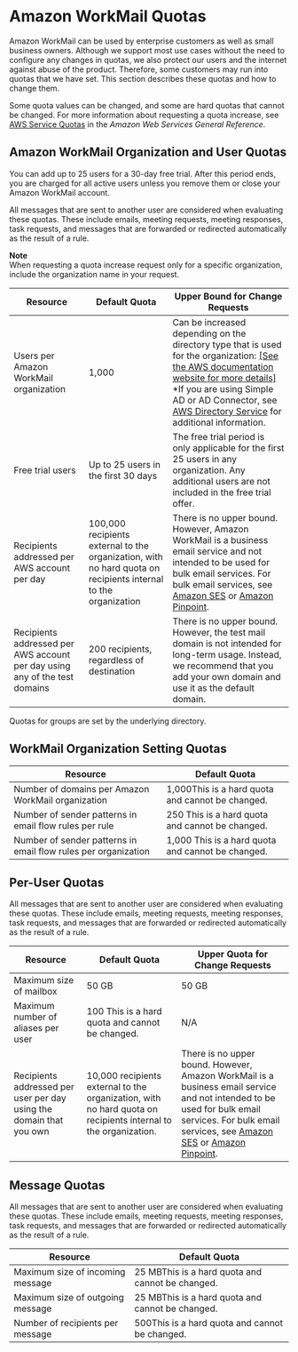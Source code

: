 # Amazon WorkMail Quotas<a name="workmail_limits"></a>

Amazon WorkMail can be used by enterprise customers as well as small business owners\. Although we support most use cases without the need to configure any changes in quotas, we also protect our users and the internet against abuse of the product\. Therefore, some customers may run into quotas that we have set\. This section describes these quotas and how to change them\.

Some quota values can be changed, and some are hard quotas that cannot be changed\. For more information about requesting a quota increase, see [AWS Service Quotas](https://docs.aws.amazon.com/general/latest/gr/aws_service_limits.html) in the *Amazon Web Services General Reference*\.

## Amazon WorkMail Organization and User Quotas<a name="user_limits"></a>

You can add up to 25 users for a 30\-day free trial\. After this period ends, you are charged for all active users unless you remove them or close your Amazon WorkMail account\.

All messages that are sent to another user are considered when evaluating these quotas\. These include emails, meeting requests, meeting responses, task requests, and messages that are forwarded or redirected automatically as the result of a rule\.

**Note**  
When requesting a quota increase request only for a specific organization, include the organization name in your request\.


| Resource | Default Quota  | Upper Bound for Change Requests  | 
| --- | --- | --- | 
|  Users per Amazon WorkMail organization  |  1,000  |  Can be increased depending on the directory type that is used for the organization: [\[See the AWS documentation website for more details\]](http://docs.aws.amazon.com/workmail/latest/adminguide/workmail_limits.html) \*If you are using Simple AD or AD Connector, see [AWS Directory Service](https://docs.aws.amazon.com/directoryservice/latest/admin-guide/what_is.html) for additional information\.  | 
| Free trial users |  Up to 25 users in the first 30 days  |  The free trial period is only applicable for the first 25 users in any organization\. Any additional users are not included in the free trial offer\.  | 
| Recipients addressed per AWS account per day  | 100,000 recipients external to the organization, with no hard quota on recipients internal to the organization | There is no upper bound\. However, Amazon WorkMail is a business email service and not intended to be used for bulk email services\. For bulk email services, see [Amazon SES](https://aws.amazon.com/ses/) or [Amazon Pinpoint](https://aws.amazon.com/pinpoint/)\. | 
| Recipients addressed per AWS account per day using any of the test domains | 200 recipients, regardless of destination | There is no upper bound\. However, the test mail domain is not intended for long\-term usage\. Instead, we recommend that you add your own domain and use it as the default domain\. | 

Quotas for groups are set by the underlying directory\.

## WorkMail Organization Setting Quotas<a name="organization_limits"></a>


| Resource | Default Quota | 
| --- | --- | 
| Number of domains per Amazon WorkMail organization | 1,000This is a hard quota and cannot be changed\.  | 
|  Number of sender patterns in email flow rules per rule  |  250 This is a hard quota and cannot be changed\.  | 
|  Number of sender patterns in email flow rules per organization  |  1,000 This is a hard quota and cannot be changed\.  | 

## Per\-User Quotas<a name="per_user_limits"></a>

All messages that are sent to another user are considered when evaluating these quotas\. These include emails, meeting requests, meeting responses, task requests, and messages that are forwarded or redirected automatically as the result of a rule\.


| Resource | Default Quota | Upper Quota for Change Requests | 
| --- | --- | --- | 
| Maximum size of mailbox | 50 GB |  50 GB  | 
| Maximum number of aliases per user |  100 This is a hard quota and cannot be changed\.  |  N/A  | 
| Recipients addressed per user per day using the domain that you own | 10,000 recipients external to the organization, with no hard quota on recipients internal to the organization\. | There is no upper bound\. However, Amazon WorkMail is a business email service and not intended to be used for bulk email services\. For bulk email services, see [Amazon SES](https://aws.amazon.com/ses/) or [Amazon Pinpoint](https://aws.amazon.com/pinpoint/)\. | 

## Message Quotas<a name="message_limits"></a>

All messages that are sent to another user are considered when evaluating these quotas\. These include emails, meeting requests, meeting responses, task requests, and messages that are forwarded or redirected automatically as the result of a rule\.


| Resource  | Default Quota  | 
| --- | --- | 
|  Maximum size of incoming message  | 25 MBThis is a hard quota and cannot be changed\. | 
| Maximum size of outgoing message | 25 MBThis is a hard quota and cannot be changed\. | 
|  Number of recipients per message  | 500This is a hard quota and cannot be changed\. | 